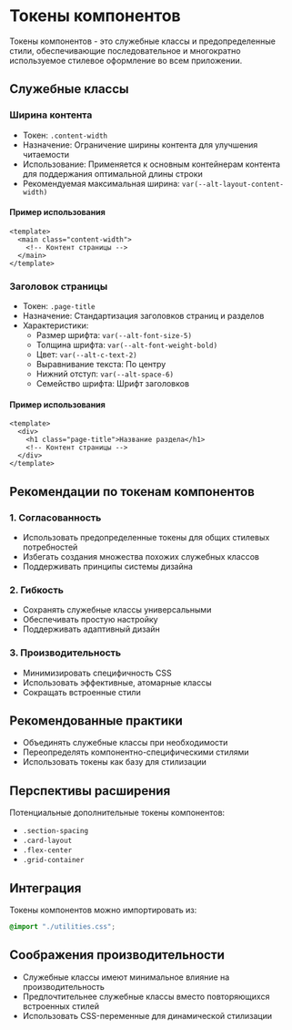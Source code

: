 # Токены компонентов

Токены компонентов - это служебные классы и предопределенные стили, обеспечивающие последовательное и многократно используемое стилевое оформление во всем приложении.

## Служебные классы

### Ширина контента
- Токен: `.content-width`
- Назначение: Ограничение ширины контента для улучшения читаемости
- Использование: Применяется к основным контейнерам контента для поддержания оптимальной длины строки
- Рекомендуемая максимальная ширина: `var(--alt-layout-content-width)`

#### Пример использования
```vue
<template>
  <main class="content-width">
    <!-- Контент страницы -->
  </main>
</template>
```

### Заголовок страницы
- Токен: `.page-title`
- Назначение: Стандартизация заголовков страниц и разделов
- Характеристики:
  - Размер шрифта: `var(--alt-font-size-5)`
  - Толщина шрифта: `var(--alt-font-weight-bold)`
  - Цвет: `var(--alt-c-text-2)`
  - Выравнивание текста: По центру
  - Нижний отступ: `var(--alt-space-6)`
  - Семейство шрифта: Шрифт заголовков

#### Пример использования
```vue
<template>
  <div>
    <h1 class="page-title">Название раздела</h1>
    <!-- Контент страницы -->
  </div>
</template>
```

## Рекомендации по токенам компонентов

### 1. Согласованность
- Использовать предопределенные токены для общих стилевых потребностей
- Избегать создания множества похожих служебных классов
- Поддерживать принципы системы дизайна

### 2. Гибкость
- Сохранять служебные классы универсальными
- Обеспечивать простую настройку
- Поддерживать адаптивный дизайн

### 3. Производительность
- Минимизировать специфичность CSS
- Использовать эффективные, атомарные классы
- Сокращать встроенные стили

## Рекомендованные практики

- Объединять служебные классы при необходимости
- Переопределять компонентно-специфическими стилями
- Использовать токены как базу для стилизации

## Перспективы расширения

Потенциальные дополнительные токены компонентов:
- `.section-spacing`
- `.card-layout`
- `.flex-center`
- `.grid-container`

## Интеграция

Токены компонентов можно импортировать из:
```css
@import "./utilities.css";
```

## Соображения производительности

- Служебные классы имеют минимальное влияние на производительность
- Предпочтительнее служебные классы вместо повторяющихся встроенных стилей
- Использовать CSS-переменные для динамической стилизации 